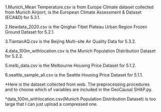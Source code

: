1.Munich_Mean Temperature.csv is from Europe Climate dataset collected from Munich Airport, is the European Climate Assessment & Dataset (ECA&D) for 5.3.1.

2.Newdata_2020.csv is the Qinghai-Tibet Plateau Urban Region Frozen Ground Dataset for 5.2.1.

3.TiantanAQ.csv is the Beijing Multi-site Air Quality Data for 5.3.2.

4.data_100m_withlocation.csv is the Munich Population Distribution Dataset for 5.2.2.

5.melb_data.csv is the Melbourne Housing Price Dataset for 5.1.2.

6.seattle_sample_all.csv is the Seattle Housing Price Dataset for 5.1.1.

*Here is the dataset collected from web. The preprocessing procedures and to choose which of variables are included in the GeoCausal SHAP.py.

*data_100m_withlocation.csv(Munich Population Distribution Dataset) is too large that I can just upload a compressed one.
